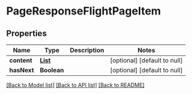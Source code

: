 # PageResponseFlightPageItem

## Properties

| Name        | Type                          | Description | Notes                        |
| ----------- | ----------------------------- | ----------- | ---------------------------- |
| **content** | [**List**](FlightPageItem.md) |             | [optional] [default to null] |
| **hasNext** | **Boolean**                   |             | [optional] [default to null] |

[[Back to Model list]](../README.md#documentation-for-models) [[Back to API list]](../README.md#documentation-for-api-endpoints) [[Back to README]](../README.md)
